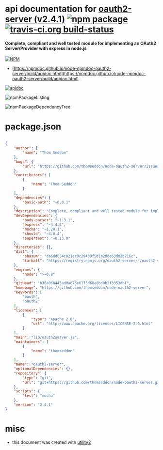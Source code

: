 # api documentation for  [oauth2-server (v2.4.1)](https://github.com/thomseddon/node-oauth2-server)  [![npm package](https://img.shields.io/npm/v/npmdoc-oauth2-server.svg?style=flat-square)](https://www.npmjs.org/package/npmdoc-oauth2-server) [![travis-ci.org build-status](https://api.travis-ci.org/npmdoc/node-npmdoc-oauth2-server.svg)](https://travis-ci.org/npmdoc/node-npmdoc-oauth2-server)
#### Complete, compliant and well tested module for implementing an OAuth2 Server/Provider with express in node.js

[![NPM](https://nodei.co/npm/oauth2-server.png?downloads=true&downloadRank=true&stars=true)](https://www.npmjs.com/package/oauth2-server)

- [https://npmdoc.github.io/node-npmdoc-oauth2-server/build/apidoc.html](https://npmdoc.github.io/node-npmdoc-oauth2-server/build/apidoc.html)

[![apidoc](https://npmdoc.github.io/node-npmdoc-oauth2-server/build/screenCapture.buildCi.browser.%252Ftmp%252Fbuild%252Fapidoc.html.png)](https://npmdoc.github.io/node-npmdoc-oauth2-server/build/apidoc.html)

![npmPackageListing](https://npmdoc.github.io/node-npmdoc-oauth2-server/build/screenCapture.npmPackageListing.svg)

![npmPackageDependencyTree](https://npmdoc.github.io/node-npmdoc-oauth2-server/build/screenCapture.npmPackageDependencyTree.svg)



# package.json

```json

{
    "author": {
        "name": "Thom Seddon"
    },
    "bugs": {
        "url": "https://github.com/thomseddon/node-oauth2-server/issues"
    },
    "contributors": [
        {
            "name": "Thom Seddon"
        }
    ],
    "dependencies": {
        "basic-auth": "~0.0.1"
    },
    "description": "Complete, compliant and well tested module for implementing an OAuth2 Server/Provider with express in node.js",
    "devDependencies": {
        "body-parser": "~1.3.1",
        "express": "~4.4.3",
        "mocha": "~1.20.1",
        "should": "~4.0.4",
        "supertest": "~0.13.0"
    },
    "directories": {},
    "dist": {
        "shasum": "da6dd054c021ec9c29439f5d1a28de63d02b716c",
        "tarball": "https://registry.npmjs.org/oauth2-server/-/oauth2-server-2.4.1.tgz"
    },
    "engines": {
        "node": ">=0.8"
    },
    "gitHead": "b36a06b445ad0a676e6175d68a8bd0b2f3353dbf",
    "homepage": "https://github.com/thomseddon/node-oauth2-server",
    "keywords": [
        "oauth",
        "oauth2"
    ],
    "licenses": [
        {
            "type": "Apache 2.0",
            "url": "http://www.apache.org/licenses/LICENSE-2.0.html"
        }
    ],
    "main": "lib/oauth2server.js",
    "maintainers": [
        {
            "name": "thomseddon"
        }
    ],
    "name": "oauth2-server",
    "optionalDependencies": {},
    "repository": {
        "type": "git",
        "url": "git+https://github.com/thomseddon/node-oauth2-server.git"
    },
    "scripts": {
        "test": "mocha"
    },
    "version": "2.4.1"
}
```



# misc
- this document was created with [utility2](https://github.com/kaizhu256/node-utility2)
